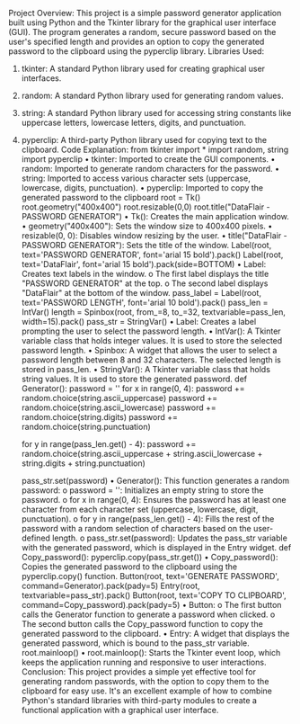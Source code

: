 Project Overview:
This project is a simple password generator application built using Python and the Tkinter library for the graphical user interface (GUI). The program generates a random, secure password based on the user's specified length and provides an option to copy the generated password to the clipboard using the pyperclip library.
Libraries Used:
1.	tkinter: A standard Python library used for creating graphical user interfaces.
2.	random: A standard Python library used for generating random values.
3.	string: A standard Python library used for accessing string constants like uppercase letters, lowercase letters, digits, and punctuation.
4.	pyperclip: A third-party Python library used for copying text to the clipboard.
Code Explanation:
from tkinter import *
import random, string
import pyperclip
•	tkinter: Imported to create the GUI components.
•	random: Imported to generate random characters for the password.
•	string: Imported to access various character sets (uppercase, lowercase, digits, punctuation).
•	pyperclip: Imported to copy the generated password to the clipboard
root = Tk()
root.geometry("400x400")
root.resizable(0,0)
root.title("DataFlair - PASSWORD GENERATOR")
•	Tk(): Creates the main application window.
•	geometry("400x400"): Sets the window size to 400x400 pixels.
•	resizable(0, 0): Disables window resizing by the user.
•	title("DataFlair - PASSWORD GENERATOR"): Sets the title of the window.
Label(root, text='PASSWORD GENERATOR', font='arial 15 bold').pack()
Label(root, text='DataFlair', font='arial 15 bold').pack(side=BOTTOM)
•	Label: Creates text labels in the window.
o	The first label displays the title "PASSWORD GENERATOR" at the top.
o	The second label displays "DataFlair" at the bottom of the window.
pass_label = Label(root, text='PASSWORD LENGTH', font='arial 10 bold').pack()
pass_len = IntVar()
length = Spinbox(root, from_=8, to_=32, textvariable=pass_len, width=15).pack()
pass_str = StringVar()
•	Label: Creates a label prompting the user to select the password length.
•	IntVar(): A Tkinter variable class that holds integer values. It is used to store the selected password length.
•	Spinbox: A widget that allows the user to select a password length between 8 and 32 characters. The selected length is stored in pass_len.
•	StringVar(): A Tkinter variable class that holds string values. It is used to store the generated password.
def Generator():
    password = ''
    for x in range(0, 4):
        password += random.choice(string.ascii_uppercase)
        password += random.choice(string.ascii_lowercase)
        password += random.choice(string.digits)
        password += random.choice(string.punctuation)
    
    for y in range(pass_len.get() - 4):
        password += random.choice(string.ascii_uppercase + string.ascii_lowercase + string.digits + string.punctuation)
    
    pass_str.set(password)
•	Generator(): This function generates a random password:
o	password = '': Initializes an empty string to store the password.
o	for x in range(0, 4): Ensures the password has at least one character from each character set (uppercase, lowercase, digit, punctuation).
o	for y in range(pass_len.get() - 4): Fills the rest of the password with a random selection of characters based on the user-defined length.
o	pass_str.set(password): Updates the pass_str variable with the generated password, which is displayed in the Entry widget.
def Copy_password():
    pyperclip.copy(pass_str.get())
•	Copy_password(): Copies the generated password to the clipboard using the pyperclip.copy() function.
Button(root, text='GENERATE PASSWORD', command=Generator).pack(pady=5)
Entry(root, textvariable=pass_str).pack()
Button(root, text='COPY TO CLIPBOARD', command=Copy_password).pack(pady=5)
•	Button:
o	The first button calls the Generator function to generate a password when clicked.
o	The second button calls the Copy_password function to copy the generated password to the clipboard.
•	Entry: A widget that displays the generated password, which is bound to the pass_str variable.
root.mainloop()
•	root.mainloop(): Starts the Tkinter event loop, which keeps the application running and responsive to user interactions.
Conclusion:
This project provides a simple yet effective tool for generating random passwords, with the option to copy them to the clipboard for easy use. It's an excellent example of how to combine Python's standard libraries with third-party modules to create a functional application with a graphical user interface.
